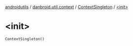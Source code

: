 [androidutils](../../index.md) / [danbroid.util.context](../index.md) / [ContextSingleton](index.md) / [&lt;init&gt;](./-init-.md)

# &lt;init&gt;

`ContextSingleton()`